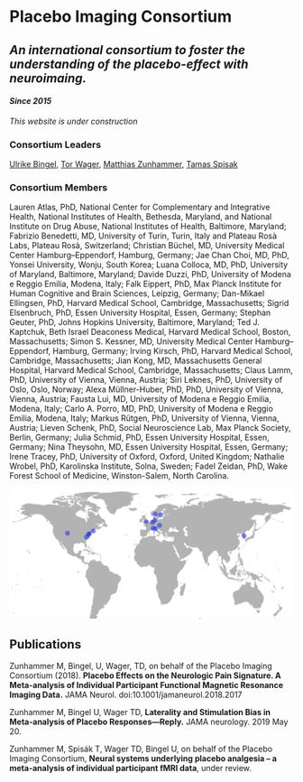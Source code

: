 # Placebo Imaging Consortium

## *An international consortium to foster the understanding of the placebo-effect with neuroimaing.*
#### *Since 2015*

*This website is under construction*

### Consortium Leaders
[Ulrike Bingel](https://www.uk-essen.de/clinical_neurosciences_bingel), [Tor Wager](https://pbs.dartmouth.edu/people/tor-wager), [Matthias Zunhammer](https://www.uk-essen.de/clinical_neurosciences_bingel/), [Tamas Spisak](https://pni-lab.github.io)

### Consortium Members
Lauren Atlas, PhD, National Center for Complementary and Integrative Health, National Institutes of Health, Bethesda, Maryland, and National Institute on Drug Abuse, National Institutes of Health, Baltimore, Maryland; Fabrizio Benedetti, MD, University of Turin, Turin, Italy and Plateau Rosà Labs, Plateau Rosà, Switzerland; Christian Büchel, MD, University Medical Center Hamburg–Eppendorf, Hamburg, Germany; Jae Chan Choi, MD, PhD, Yonsei University, Wonju, South Korea; Luana Colloca, MD, PhD, University of Maryland, Baltimore, Maryland; Davide Duzzi, PhD, University of Modena e Reggio Emilia, Modena, Italy; Falk Eippert, PhD, Max Planck Institute for Human Cognitive and Brain Sciences, Leipzig, Germany; Dan-Mikael Ellingsen, PhD, Harvard Medical School, Cambridge, Massachusetts; Sigrid Elsenbruch, PhD, Essen University Hospital, Essen, Germany; Stephan Geuter, PhD, Johns Hopkins University, Baltimore, Maryland; Ted J. Kaptchuk, Beth Israel Deaconess Medical, Harvard Medical School, Boston, Massachusetts; Simon S. Kessner, MD, University Medical Center Hamburg–Eppendorf, Hamburg, Germany; Irving Kirsch, PhD, Harvard Medical School, Cambridge, Massachusetts; Jian Kong, MD, Massachusetts General Hospital, Harvard Medical School, Cambridge, Massachusetts; Claus Lamm, PhD, University of Vienna, Vienna, Austria; Siri Leknes, PhD, University of Oslo, Oslo, Norway; Alexa Müllner-Huber, PhD, PhD, University of Vienna, Vienna, Austria; Fausta Lui, MD, University of Modena e Reggio Emilia, Modena, Italy; Carlo A. Porro, MD, PhD, University of Modena e Reggio Emilia, Modena, Italy; Markus Rütgen, PhD, University of Vienna, Vienna, Austria; Lieven Schenk, PhD, Social Neuroscience Lab, Max Planck Society, Berlin, Germany; Julia Schmid, PhD, Essen University Hospital, Essen, Germany; Nina Theysohn, MD, Essen University Hospital, Essen, Germany; Irene Tracey, PhD, University of Oxford, Oxford, United Kingdom; Nathalie Wrobel, PhD, Karolinska Institute, Solna, Sweden; Fadel Zeidan, PhD, Wake Forest School of Medicine, Winston-Salem, North Carolina.

![map](fig/PastedGraphic-3.png)

## Publications
Zunhammer M, Bingel, U, Wager, TD, on behalf of the Placebo Imaging Consortium (2018). **Placebo Effects on the Neurologic Pain Signature. A Meta-analysis of Individual Participant Functional Magnetic Resonance Imaging Data.** JAMA Neurol. doi:10.1001/jamaneurol.2018.2017

Zunhammer M, Bingel U, Wager TD, **Laterality and Stimulation Bias in Meta-analysis of Placebo Responses—Reply.** JAMA neurology. 2019 May 20.

Zunhammer M, Spisák T, Wager TD, Bingel U, on behalf of the Placebo Imaging Consortium, **Neural systems underlying placebo analgesia – a meta-analysis of individual participant fMRI data**, under review.
